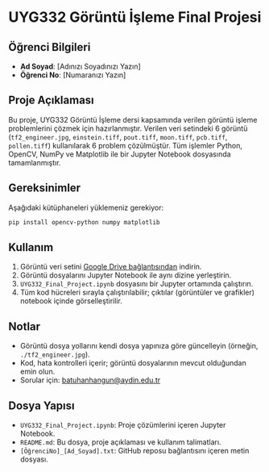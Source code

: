 # UYG332 Görüntü İşleme Final Projesi

## Öğrenci Bilgileri
- **Ad Soyad**: [Adınızı Soyadınızı Yazın]
- **Öğrenci No**: [Numaranızı Yazın]

## Proje Açıklaması
Bu proje, UYG332 Görüntü İşleme dersi kapsamında verilen görüntü işleme problemlerini çözmek için hazırlanmıştır. Verilen veri setindeki 6 görüntü (`tf2_engineer.jpg`, `einstein.tiff`, `pout.tiff`, `moon.tiff`, `pcb.tiff`, `pollen.tiff`) kullanılarak 6 problem çözülmüştür. Tüm işlemler Python, OpenCV, NumPy ve Matplotlib ile bir Jupyter Notebook dosyasında tamamlanmıştır.

## Gereksinimler
Aşağıdaki kütüphaneleri yüklemeniz gerekiyor:
```bash
pip install opencv-python numpy matplotlib
```

## Kullanım
1. Görüntü veri setini [Google Drive bağlantısından](https://drive.google.com/drive/folders/1AGBIoMgdp9IGnwJRXgEeGbT5AIijwg2x?usp=sharing) indirin.
2. Görüntü dosyalarını Jupyter Notebook ile aynı dizine yerleştirin.
3. `UYG332_Final_Project.ipynb` dosyasını bir Jupyter ortamında çalıştırın.
4. Tüm kod hücreleri sırayla çalıştırılabilir; çıktılar (görüntüler ve grafikler) notebook içinde görselleştirilir.

## Notlar
- Görüntü dosya yollarını kendi dosya yapınıza göre güncelleyin (örneğin, `./tf2_engineer.jpg`).
- Kod, hata kontrolleri içerir; görüntü dosyalarının mevcut olduğundan emin olun.
- Sorular için: batuhanhangun@aydin.edu.tr

## Dosya Yapısı
- `UYG332_Final_Project.ipynb`: Proje çözümlerini içeren Jupyter Notebook.
- `README.md`: Bu dosya, proje açıklaması ve kullanım talimatları.
- `[ÖğrenciNo]_[Ad_Soyad].txt`: GitHub reposu bağlantısını içeren metin dosyası.